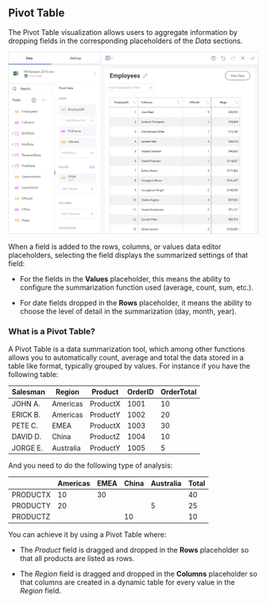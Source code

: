 ## Pivot Table


The Pivot Table visualization allows users to aggregate information by
dropping fields in the corresponding placeholders of the *Data*
sections.

<img src="images/pivot-table-visualizations.png" alt="Pivot Table Visualization" class="responsive-img"/>

When a field is added to the rows, columns, or values data editor
placeholders, selecting the field displays the summarized settings of
that field:

  - For the fields in the **Values** placeholder, this means the ability
    to configure the summarization function used (average, count, sum,
    etc.).

  - For date fields dropped in the **Rows** placeholder, it means the
    ability to choose the level of detail in the summarization (day,
    month, year).

### What is a Pivot Table?

A Pivot Table is a data summarization tool, which among other functions
allows you to automatically count, average and total the data stored in
a table like format, typically grouped by values. For instance if you
have the following table:


| Salesman | Region    | Product  | OrderID | OrderTotal |
| -------- | --------- | -------- | ------- | ---------- |
| JOHN A.  | Americas  | ProductX | 1001    | 10         |
| ERICK B. | Americas  | ProductY | 1002    | 20         |
| PETE C.  | EMEA      | ProductX | 1003    | 30         |
| DAVID D. | China     | ProductZ | 1004    | 10         |
| JORGE E. | Australia | ProductY | 1005    | 5          |

And you need to do the following type of analysis:

|          | Americas | EMEA | China | Australia | Total |
| -------- | -------- | ---- | ----- | --------- | ----- |
| PRODUCTX | 10       | 30   |       |           | 40    |
| PRODUCTY | 20       |      |       | 5         | 25    |
| PRODUCTZ |          |      | 10    |           | 10    |

You can achieve it by using a Pivot Table where:

  - The *Product* field is dragged and dropped in the **Rows**
    placeholder so that all products are listed as rows.

  - The *Region* field is dragged and dropped in the **Columns**
    placeholder so that columns are created in a dynamic table for every
    value in the *Region* field.
